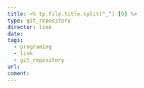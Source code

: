 ```yaml
---
title: <% tp.file.title.split("_") [0] %>
type: git_repository
director: link
date:
tags:
  - programing
  - link
  - git_repository
url:
coment:
---
```







